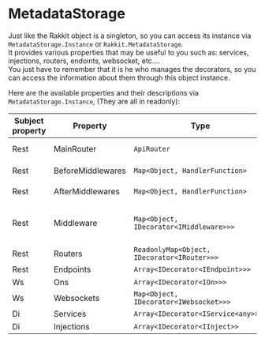 # MetadataStorage
Just like the Rakkit object is a singleton, so you can access its instance via `MetadataStorage.Instance` or `Rakkit.MetadataStorage`.  
It provides various properties that may be useful to you such as: services, injections, routers, endoints, websocket, etc....  
You just have to remember that it is he who manages the decorators, so you can access the information about them through this object instance.  

Here are the available properties and their descriptions via `MetadataStorage.Instance`, (They are all in readonly):


| Subject property | Property | Type | Description |
| --- | --- | --- | --- |
| Rest | MainRouter | `ApiRouter`| The main router of the application `/` |
| Rest | BeforeMiddlewares | `Map<Object, HandlerFunction>` | All `@BeforeMiddleware` |
| Rest | AfterMiddlewares | `Map<Object, HandlerFunction>` | All `@AfterMiddleware` |
| Rest | Middleware | `Map<Object, IDecorator<IMiddleware>>>` | All middleware (`@AfterMiddleware` and `@BeforeMiddleware`) |
| Rest | Routers | `ReadonlyMap<Object, IDecorator<IRouter>>>` | All `@Router` |
| Rest | Endpoints | `Array<IDecorator<IEndpoint>>>` | All `@Endpoint` |
| Ws | Ons | `Array<IDecorator<IOn>>>` | All `@On` |
| Ws | Websockets | `Map<Object, IDecorator<IWebsocket>>>` | All `@Websocket` |
| Di | Services | `Array<IDecorator<IService<any>>>>` | All `@Service` |
| Di | Injections | `Array<IDecorator<IInject>>` | All `@Inject` |
